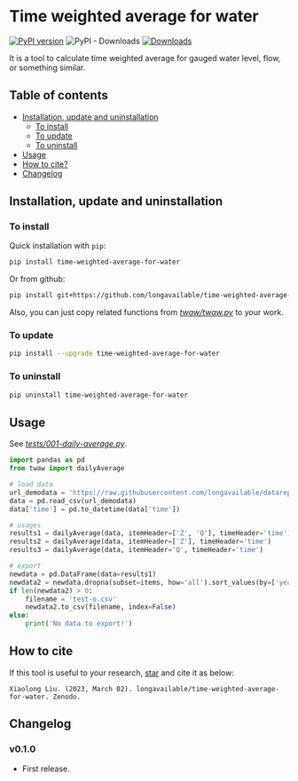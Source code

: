 # Time weighted average for water

[![PyPI version](https://badge.fury.io/py/time-weighted-average-for-water.svg)](https://badge.fury.io/py/time-weighted-average-for-water)
![PyPI - Downloads](https://img.shields.io/pypi/dm/time-weighted-average-for-water)
[![Downloads](https://pepy.tech/badge/time-weighted-average-for-water)](https://pepy.tech/project/time-weighted-average-for-water)

It is a tool to calculate time weighted average for gauged water level, flow, or something similar.

## Table of contents
- [Installation, update and uninstallation](#installation--update-and-uninstallation)
  * [To install](#to-install)
  * [To update](#to-update)
  * [To uninstall](#to-uninstall)
- [Usage](#usage)
- [How to cite?](#how-to-cite)
- [Changelog](#changelog)

## Installation, update and uninstallation

### To install

Quick installation with `pip`:
```bash
pip install time-weighted-average-for-water
```
Or from github:
```bash
pip install git+https://github.com/longavailable/time-weighted-average-for-water
```
Also, you can just copy related functions from *[twaw/twaw.py]* to your work.

### To update

```bash
pip install --upgrade time-weighted-average-for-water
```

### To uninstall

```bash
pip uninstall time-weighted-average-for-water
```

## Usage

See *[tests/001-daily-average.py]*.
```python
import pandas as pd
from twaw import dailyAverage

# load data
url_demodata = 'https://raw.githubusercontent.com/longavailable/datarepo02/main/data/twaw/test-data-for-twaw.csv'
data = pd.read_csv(url_demodata)
data['time'] = pd.to_datetime(data['time'])

# usages
results1 = dailyAverage(data, itemHeader=['Z', 'Q'], timeHeader='time')
results2 = dailyAverage(data, itemHeader=['Z'], timeHeader='time')
results3 = dailyAverage(data, itemHeader='Q', timeHeader='time')

# export
newdata = pd.DataFrame(data=results1)
newdata2 = newdata.dropna(subset=items, how='all').sort_values(by=['year', 'month', 'day'])
if len(newdata2) > 0:
	filename = 'test-o.csv'
	newdata2.to_csv(filename, index=False)
else:
	print('No data to export!')
```

## How to cite

If this tool is useful to your research, 
<a class="github-button" href="https://github.com/longavailable/time-weighted-average-for-water" aria-label="Star longavailable/time-weighted-average-for-water on GitHub">star</a> and cite it as below:
```
Xiaolong Liu. (2023, March 02). longavailable/time-weighted-average-for-water. Zenodo. 
```

## Changelog

### v0.1.0

- First release.

[Time weighted average for water]: https://github.com/longavailable/time-weighted-average-for-water
[twaw/twaw.py]: https://github.com/longavailable/time-weighted-average-for-water/blob/main/twaw/twaw.py
[tests/001-daily-average.py]: https://github.com/longavailable/time-weighted-average-for-water/blob/main/tests/001-daily-average.py

